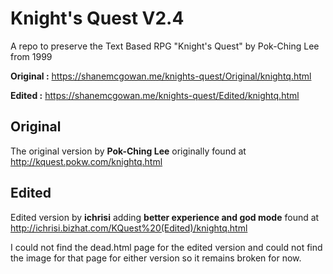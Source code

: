 # Knight's Quest V2.4
A repo to preserve the Text Based RPG "Knight's Quest" by Pok-Ching Lee from 1999
 
**Original :**
https://shanemcgowan.me/knights-quest/Original/knightq.html

**Edited :**
https://shanemcgowan.me/knights-quest/Edited/knightq.html


## __Original__
The original version by **Pok-Ching Lee** originally found at http://kquest.pokw.com/knightq.html

## __Edited__
Edited version by **ichrisi** adding **better experience and god mode** found at http://ichrisi.bizhat.com/KQuest%20(Edited)/knightq.html

I could not find the dead.html page for the edited version and could not find the image for that page for either version so it remains broken for now.

